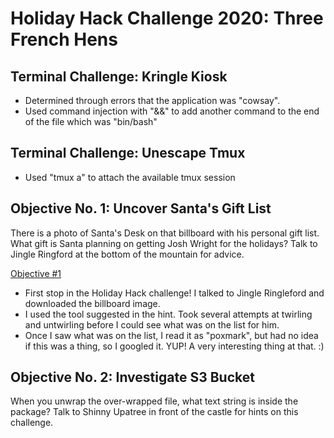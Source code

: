 # Holiday Hack Challenge 2020: Three French Hens


## Terminal Challenge: Kringle Kiosk

- Determined through errors that the application was "cowsay".
- Used command injection with "&&" to add another command to the end of the file which was "bin/bash"

## Terminal Challenge: Unescape Tmux

- Used "tmux a" to attach the available tmux session


## Objective No. 1: Uncover Santa's Gift List

There is a photo of Santa's Desk on that billboard with his personal gift list. What gift is Santa planning on getting Josh Wright for the holidays? Talk to Jingle Ringford at the bottom of the mountain for advice.


[Objective #1](screenshots/objective-1-completed.jpg)

- First stop in the Holiday Hack challenge! I talked to Jingle Ringleford and downloaded the billboard image.
- I used the tool suggested in the hint. Took several attempts at twirling and untwirling before I could see what was on the list for him.
- Once I saw what was on the list, I read it as "poxmark", but had no idea if this was a thing, so I googled it. YUP! A very interesting thing at that. :)

## Objective No. 2: Investigate S3 Bucket

When you unwrap the over-wrapped file, what text string is inside the package? Talk to Shinny Upatree in front of the castle for hints on this challenge.



